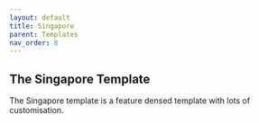 ```yaml
---
layout: default
title: Singapore
parent: Templates
nav_order: 8
---
```

## The Singapore Template

The Singapore template is a feature densed template with lots of customisation. 